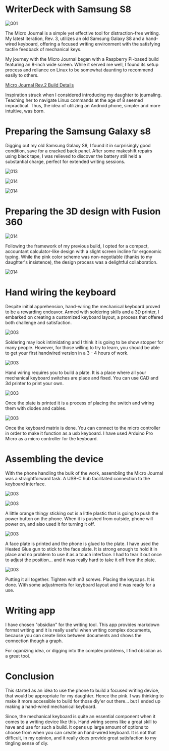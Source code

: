 # WriterDeck with Samsung S8

![001](./images/001.jpg)

The Micro Journal is a simple yet effective tool for distraction-free writing. My latest iteration, Rev. 3, utilizes an old Samsung Galaxy S8 and a hand-wired keyboard, offering a focused writing environment with the satisfying tactile feedback of mechanical keys.

My journey with the Micro Journal began with a Raspberry Pi-based build featuring an 8-inch wide screen. While it served me well, I found its setup process and reliance on Linux to be somewhat daunting to recommend easily to others.

[Micro Journal Rev.2 Build Details](/micro-journal-rev-2-raspberypi/readme.md) 

Inspiration struck when I considered introducing my daughter to journaling. Teaching her to navigate Linux commands at the age of 8 seemed impractical. Thus, the idea of utilizing an Android phone, simpler and more intuitive, was born.


# Preparing the Samsung Galaxy s8

Digging out my old Samsung Galaxy S8, I found it in surprisingly good condition, save for a cracked back panel. After some makeshift repairs using black tape, I was relieved to discover the battery still held a substantial charge, perfect for extended writing sessions.

![013](./images/013.jpg)

![014](./images/014.jpg)

![014](./images/006.jpg)


# Preparing the 3D design with Fusion 360

![014](./images/016.png)

Following the framework of my previous build, I opted for a compact, accountant calculator-like design with a slight screen incline for ergonomic typing. While the pink color scheme was non-negotiable (thanks to my daughter's insistence), the design process was a delightful collaboration.

![014](./images/015.png)


# Hand wiring the keyboard

Despite initial apprehension, hand-wiring the mechanical keyboard proved to be a rewarding endeavor. Armed with soldering skills and a 3D printer, I embarked on creating a customized keyboard layout, a process that offered both challenge and satisfaction.

![003](./images/003.jpg)

Soldering may look intimidating and I think it is going to be show stopper for many people. However, for those willing to try to learn, you should be able to get your first handwired version in a 3 - 4 hours of work.

![003](./images/012.jpg)

Hand wiring requires you to build a plate. It is a place where all your mechanical keyboard switches are place and fixed. You can use CAD and 3d printer to print your own. 

![003](./images/011.jpg)

Once the plate is printed it is a process of placing the switch and wiring them with diodes and cables. 

![003](./images/008.jpg)

Once the keyboard matrix is done. You can connect to the micro controller in order to make it function as a usb keyboard. I have used Arduino Pro Micro as a micro controller for the keyboard. 


# Assembling the device

With the phone handling the bulk of the work, assembling the Micro Journal was a straightforward task. A USB-C hub facilitated connection to the keyboard interface.

![003](./images/004.jpg)

![003](./images/002.jpg)

A little orange thingy sticking out is a little plastic that is going to push the power button on the phone. When it is pushed from outside, phone will power on, and also used it for turning it off. 

![003](./images/007.jpg)

A face plate is printed and the phone is glued to the plate. I have used the Heated Glue gun to stick to the face plate. It is strong enough to hold it in place and no problem to use it as a touch interface. I had to tear it out once to adjust the position... and it was really hard to take it off from the plate. 

![003](./images/009.jpg)

Putting it all together. Tighten with m3 screws. Placing the keycaps. It is done. With some adjustments for keyboard layout and it was ready for a use. 

# Writing app

I have chosen "obsidian" for the writing tool. This app provides markdown format writing and it is really useful when writing complex documents, because you can create links between documents and shows the connection though a graph. 

For oganizing idea, or digging into the complex problems, I find obsidian as a great tool. 

# Conclusion

This started as an idea to use the phone to build a focused writing device, that would be appropriate for my daughter. Hence the pink. I was thinking to make it more accessible to build for those diy'er out there... but I ended up making a hand-wired mechanical keyboard. 

Since, the mechanical keyboard is quite an essential component when it comes to a writing device like this. Hand wiring seems like a great skill to have and use for such a build. It opens up large amount of options to choose from when you can create an hand-wired keyboard. It is not that difficult, in my opinion, and it really does provide great satisfaction to my tingling sense of diy. 
